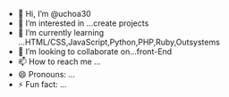 - 👋 Hi, I’m @uchoa30
- 👀 I’m interested in ...create projects
- 🌱 I’m currently learning ...HTML/CSS,JavaScript,Python,PHP,Ruby,Outsystems
- 💞️ I’m looking to collaborate on...front-End
- 📫 How to reach me ...
- 😄 Pronouns: ...
- ⚡ Fun fact: ...

<!---
j2930/j2930 is a ✨ special ✨ repository because its `README.md` (this file) appears on your GitHub profile.
You can click the Preview link to take a look at your changes.
--->
